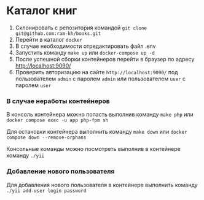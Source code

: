 # Каталог книг

1. Склонировать с репозитория командой `git clone git@github.com:ram-kh/books.git`
2. Перейти в каталог `docker`
3. В случае необходимости отредактировать файл .env
4. Запустить команду `make up` или `docker-compose up -d`
5. После успешной сборки контейнеров перейти в браузер по адресу <http://localhost:9090/>
6. Проверить авторизацию на сайте `http://localhost:9090/` под пользователем `admin` с паролем `admin` или пользователем `user` с паролем `user`


### В случае неработы контейнеров
В консоль контейнера можно попасть выполнив команду `make php` или `docker compose exec -u app php-fpm sh`

Для остановки контейнера выполнить команду `make down` или `docker compose down --remove-orphans`

Консольные команды можно посмотреть выполнив в контейнере команду `./yii`

### Добавление нового пользователя
Для добавления нового пользователя в контейнере выполнить команду `./yii add-user login password`





